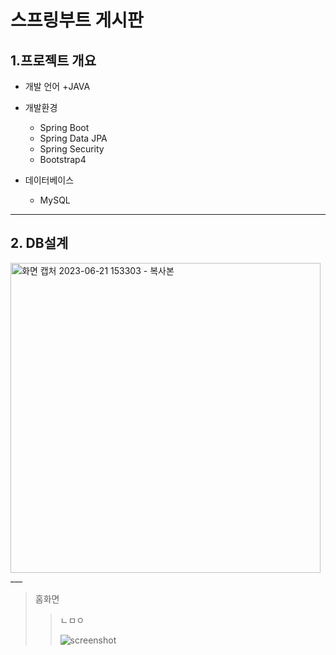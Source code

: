 # 스프링부트 게시판


## 1.프로젝트 개요
+ 개발 언어 
  +JAVA

+ 개발환경
  + Spring Boot
  + Spring Data JPA
  + Spring Security
  + Bootstrap4

+ 데이터베이스
  + MySQL
___
## 2. DB설계
<img width="496" alt="화면 캡처 2023-06-21 153303 - 복사본" src="https://github.com/Baecc/b/assets/116665998/6fd60f09-fea9-4c06-aca9-4988861a1d5e">
___

> 홈화면
>>  ㄴㅁㅇ
>>
>> ![screenshot](https://github.com/Baecc/b/assets/116665998/7bee3c62-6395-4452-a696-ebf48a9a55ba)

